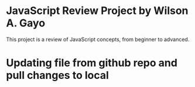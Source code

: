 # JavaScript Review Project by Wilson A. Gayo
This project is a review of JavaScript concepts, from beginner to advanced.

# Updating file from github repo and pull changes to local
